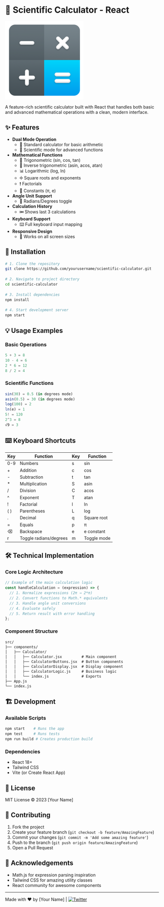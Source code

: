 # 🔢 Scientific Calculator - React

![Calculator Screenshot](./calculator.png)

A feature-rich scientific calculator built with React that handles both basic and advanced mathematical operations with a clean, modern interface.

## ✨ Features

- **Dual Mode Operation**
  - 🧮 Standard calculator for basic arithmetic
  - 🔬 Scientific mode for advanced functions
- **Mathematical Functions**
  - 📐 Trigonometric (sin, cos, tan)
  - 🔄 Inverse trigonometric (asin, acos, atan)
  - 📊 Logarithmic (log, ln)
  - ➗ Square roots and exponents
  - ❗ Factorials
  - 🔵 Constants (π, e)
- **Angle Unit Support**
  - 🔄 Radians/Degrees toggle
- **Calculation History**
  - ⏮️ Shows last 3 calculations
- **Keyboard Support**
  - ⌨️ Full keyboard input mapping
- **Responsive Design**
  - 📱 Works on all screen sizes

## 🚀 Installation

```bash
# 1. Clone the repository
git clone https://github.com/yourusername/scientific-calculator.git

# 2. Navigate to project directory
cd scientific-calculator

# 3. Install dependencies
npm install

# 4. Start development server
npm start
```

## 💡 Usage Examples

### Basic Operations
```js
5 + 3 = 8
10 - 4 = 6
2 * 6 = 12
8 / 2 = 4
```

### Scientific Functions
```js
sin(30) = 0.5 (in degrees mode)
asin(0.5) = 30 (in degrees mode)
log(100) = 2
ln(e) = 1
5! = 120
2^3 = 8
√9 = 3
```

## ⌨️ Keyboard Shortcuts

| Key | Function       | Key | Function       |
|-----|----------------|-----|----------------|
| 0-9 | Numbers        | s   | sin            |
| +   | Addition       | c   | cos            |
| -   | Subtraction    | t   | tan            |
| *   | Multiplication | S   | asin           |
| /   | Division       | C   | acos           |
| ^   | Exponent       | T   | atan           |
| !   | Factorial      | l   | ln             |
| ( ) | Parentheses    | L   | log            |
| .   | Decimal        | q   | Square root    |
| =   | Equals         | p   | π              |
| ⌫   | Backspace      | e   | e constant     |
| r   | Toggle radians/degrees | m | Toggle mode |

## 🛠️ Technical Implementation

### Core Logic Architecture
```javascript
// Example of the main calculation logic
const handleCalculation = (expression) => {
  // 1. Normalize expressions (2π → 2*π)
  // 2. Convert functions to Math.* equivalents
  // 3. Handle angle unit conversions
  // 4. Evaluate safely
  // 5. Return result with error handling
};
```

### Component Structure
```
src/
├── components/
│   ├── Calculator/
│   │   ├── Calculator.jsx         # Main component
│   │   ├── CalculatorButtons.jsx  # Button components
│   │   ├── CalculatorDisplay.jsx  # Display component
│   │   ├── CalculatorLogic.js     # Business logic
│   │   └── index.js               # Exports
├── App.js
└── index.js
```

## 🏗️ Development

### Available Scripts
```bash
npm start    # Runs the app
npm test     # Runs tests
npm run build # Creates production build
```

### Dependencies
- React 18+
- Tailwind CSS
- Vite (or Create React App)

## 📜 License
MIT License © 2023 [Your Name]

## 🤝 Contributing
1. Fork the project
2. Create your feature branch (`git checkout -b feature/AmazingFeature`)
3. Commit your changes (`git commit -m 'Add some amazing feature'`)
4. Push to the branch (`git push origin feature/AmazingFeature`)
5. Open a Pull Request

## 🙏 Acknowledgements
- Math.js for expression parsing inspiration
- Tailwind CSS for amazing utility classes
- React community for awesome components

---

Made with ❤️ by [Your Name] | [![Twitter](https://img.shields.io/twitter/url?style=social&url=https%3A%2F%2Fgithub.com%2Fyourusername%2Fscientific-calculator)](https://twitter.com/intent/tweet?text=Check%20out%20this%20awesome%20React%20calculator%21&url=https%3A%2F%2Fgithub.com%2Fyourusername%2Fscientific-calculator)
